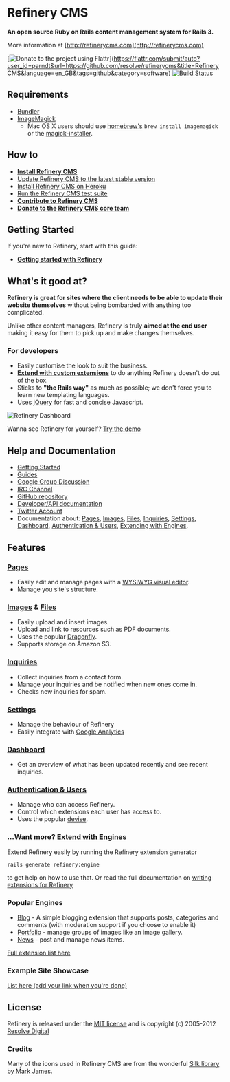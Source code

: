 # Refinery CMS

__An open source Ruby on Rails content management system for Rails 3.__

More information at [http://refinerycms.com](http://refinerycms.com)

[![Donate to the project using Flattr](http://api.flattr.com/button/flattr-badge-large.png)](https://flattr.com/submit/auto?user_id=parndt&url=https://github.com/resolve/refinerycms&title=Refinery CMS&language=en_GB&tags=github&category=software)
[![Build Status](https://secure.travis-ci.org/resolve/refinerycms.png)](http://travis-ci.org/resolve/refinerycms)

## Requirements

* [Bundler](http://gembundler.com)
* [ImageMagick](http://www.imagemagick.org/script/install-source.php)
  * Mac OS X users should use [homebrew's](https://github.com/mxcl/homebrew/wiki/installation) `brew install imagemagick` or the [magick-installer](https://github.com/maddox/magick-installer).

## How to

* __[Install Refinery CMS](http://refinerycms.com/download)__
* [Update Refinery CMS to the latest stable version](http://refinerycms.com/guides/how-to-update-refinery-to-the-latest-stable-version)
* [Install Refinery CMS on Heroku](http://refinerycms.com/guides/how-to-install-refinery-on-heroku)
* [Run the Refinery CMS test suite](http://refinerycms.com/guides/how-to-test-refinery)
* __[Contribute to Refinery CMS](http://refinerycms.com/guides/contributing-to-refinery)__
* __[Donate to the Refinery CMS core team](http://pledgie.com/campaigns/8431)__

## Getting Started

If you're new to Refinery, start with this guide:

* __[Getting started with Refinery](http://refinerycms.com/guides/getting-started-with-refinery)__

## What's it good at?

__Refinery is great for sites where the client needs to be able to update their website themselves__ without being bombarded with anything too complicated.

Unlike other content managers, Refinery is truly __aimed at the end user__ making it easy for them to pick up and make changes themselves.

### For developers

* Easily customise the look to suit the business.
* __[Extend with custom extensions](https://github.com/resolve/refinerycms/blob/master/doc/extensions.md#readme)__ to do anything Refinery doesn't do out of the box.
* Sticks to __"the Rails way"__ as much as possible; we don't force you to learn new templating languages.
* Uses [jQuery](http://jquery.com/) for fast and concise Javascript.

![Refinery Dashboard](http://refinerycms.com/system/images/0000/0576/dashboard.png)

Wanna see Refinery for yourself? [Try the demo](http://demo.refinerycms.com/refinery)

## Help and Documentation

* [Getting Started](http://refinerycms.com/guides/getting-started-with-refinery)
* [Guides](http://refinerycms.com/guides)
* [Google Group Discussion](http://group.refinerycms.org)
* [IRC Channel](http://refinerycms.com/guides/how-to-get-help-with-refinery#irc-channel)
* [GitHub repository](http://github.com/resolve/refinerycms)
* [Developer/API documentation](http://api.refinerycms.org)
* [Twitter Account](http://twitter.com/refinerycms)
* Documentation about: [Pages](https://github.com/resolve/refinerycms/blob/master/doc/pages.md#readme), [Images](http://github.com/resolve/refinerycms/blob/master/doc/images.md#readme), [Files](http://github.com/resolve/refinerycms/blob/master/doc/resources.md#readme), [Inquiries](http://github.com/resolve/refinerycms-inquiries/blob/master/readme.md#readme), [Settings](http://github.com/resolve/refinerycms/blob/master/doc/settings.md#readme), [Dashboard](http://github.com/resolve/refinerycms/blob/master/doc/dashboard.md#readme), [Authentication & Users](http://github.com/resolve/refinerycms/blob/master/doc/authentication.md#readme), [Extending with Engines](http://github.com/resolve/refinerycms/blob/master/doc/extensions.md#readme).

## Features

### [Pages](http://github.com/resolve/refinerycms/blob/master/doc/pages.md#readme)

* Easily edit and manage pages with a [WYSIWYG visual editor](http://www.wymeditor.org/).
* Manage you site's structure.

### [Images](http://github.com/resolve/refinerycms/blob/master/doc/images.md#readme) & [Files](http://github.com/resolve/refinerycms/blob/master/doc/resources.md#readme)

* Easily upload and insert images.
* Upload and link to resources such as PDF documents.
* Uses the popular [Dragonfly](http://github.com/markevans/dragonfly).
* Supports storage on Amazon S3.

### [Inquiries](http://github.com/resolve/refinerycms-inquiries/blob/master/readme.md#readme)

* Collect inquiries from a contact form.
* Manage your inquiries and be notified when new ones come in.
* Checks new inquiries for spam.

### [Settings](http://github.com/resolve/refinerycms/blob/master/doc/settings.md#readme)

* Manage the behaviour of Refinery
* Easily integrate with [Google Analytics](https://www.google.com/analytics/)

### [Dashboard](http://github.com/resolve/refinerycms/blob/master/doc/dashboard.md#readme)

* Get an overview of what has been updated recently and see recent inquiries.

### [Authentication & Users](http://github.com/resolve/refinerycms/blob/master/doc/authentication.md#readme)

* Manage who can access Refinery.
* Control which extensions each user has access to.
* Uses the popular [devise](http://github.com/plataformatec/devise).

### ...Want more? [Extend with Engines](http://github.com/resolve/refinerycms/blob/master/doc/extensions.md#readme)

Extend Refinery easily by running the Refinery extension generator

    rails generate refinery:engine

to get help on how to use that. Or read the full documentation on [writing extensions for Refinery](https://github.com/resolve/refinerycms/blob/master/doc/generators.md)

### Popular Engines

* [Blog](http://github.com/resolve/refinerycms-blog) - A simple blogging extension that supports posts, categories and comments (with moderation support if you choose to enable it)
* [Portfolio](http://github.com/resolve/refinerycms-portfolio) - manage groups of images like an image gallery.
* [News](http://github.com/resolve/refinerycms-news) - post and manage news items.

[Full extension list here](http://github.com/resolve/refinerycms/wiki/extensions)

### Example Site Showcase

[List here (add your link when you're done)](http://github.com/resolve/refinerycms/wiki/Example-Site-Showcase)

## License

Refinery is released under the [MIT license](http://github.com/resolve/refinerycms/blob/master/license.md#readme) and is copyright (c) 2005-2012 [Resolve Digital](http://www.resolvedigital.com)

### Credits

Many of the icons used in Refinery CMS are from the wonderful [Silk library by Mark James](http://www.famfamfam.com/lab/icons/silk/).